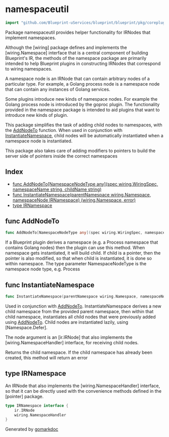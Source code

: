 <!-- Code generated by gomarkdoc. DO NOT EDIT -->

# namespaceutil

```go
import "github.com/Blueprint-uServices/blueprint/blueprint/pkg/coreplugins/namespaceutil"
```

Package namespaceutil provides helper functionality for IRNodes that implement namespaces.

Although the \[wiring\] package defines and implements the \[wiring.Namespace\] interface that is a central component of building Blueprint's IR, the methods of the namespace package are primarily intended to help Blueprint plugins in constructing IRNodes that correspond to wiring namespaces.

A namespace node is an IRNode that can contain arbitrary nodes of a particular type. For example, a Golang process node is a namespace node that can contain any instances of Golang services.

Some plugins introduce new kinds of namespace nodes. For example the Golang process node is introduced by the goproc plugin. The functionality provided in the namespace package is intended to aid plugins that want to introduce new kinds of plugin.

This package simplifies the task of adding child nodes to namespaces, with the [AddNodeTo](<#AddNodeTo>) function. When used in conjunction with [InstantiateNamespace](<#InstantiateNamespace>), child nodes will be automatically instantiated when a namespace node is instantiated.

This package also takes care of adding modifiers to pointers to build the server side of pointers inside the correct namespaces

## Index

- [func AddNodeTo\[NamespaceNodeType any\]\(spec wiring.WiringSpec, namespaceName string, childName string\)](<#AddNodeTo>)
- [func InstantiateNamespace\(parentNamespace wiring.Namespace, namespaceNode IRNamespace\) \(wiring.Namespace, error\)](<#InstantiateNamespace>)
- [type IRNamespace](<#IRNamespace>)


<a name="AddNodeTo"></a>
## func AddNodeTo

```go
func AddNodeTo[NamespaceNodeType any](spec wiring.WiringSpec, namespaceName string, childName string)
```

If a Blueprint plugin derives a namespace \(e.g. a Process namespace that contains Golang nodes\) then the plugin can use this method. When namespace gets instantiated, it will build child. If child is a pointer, then the pointer is also modified, so that when child is instantiated, it is done so within namespace. The type parameter NamespaceNodeType is the namespace node type, e.g. Process

<a name="InstantiateNamespace"></a>
## func InstantiateNamespace

```go
func InstantiateNamespace(parentNamespace wiring.Namespace, namespaceNode IRNamespace) (wiring.Namespace, error)
```

Used in conjunction with [AddNodeTo](<#AddNodeTo>). InstantiateNamespace derives a new child namespace from the provided parent namespace, then within that child namespace, instantiates all child nodes that were previously added using [AddNodeTo](<#AddNodeTo>). Child nodes are instantiated lazily, using \[Namespace.Defer\].

The node argument is an \[ir.IRNode\] that also implements the \[wiring.NamespaceHandler\] interface, for receiving child nodes.

Returns the child namespace. If the child namespace has already been created, this method will return an error

<a name="IRNamespace"></a>
## type IRNamespace

An IRNode that also implements the \[wiring.NamespaceHandler\] interface, so that it can be directly used with the convenience methods defined in the \[pointer\] package.

```go
type IRNamespace interface {
    ir.IRNode
    wiring.NamespaceHandler
}
```

Generated by [gomarkdoc](<https://github.com/princjef/gomarkdoc>)
